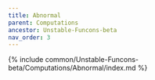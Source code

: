 ```yaml
---
title: Abnormal
parent: Computations
ancestor: Unstable-Funcons-beta
nav_order: 3
---
```


{% include common/Unstable-Funcons-beta/Computations/Abnormal/index.md %}
